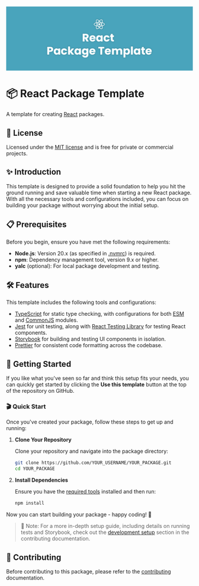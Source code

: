 ![React Package Template](https://raw.githubusercontent.com/andrewdyer/andrewdyer/refs/heads/main/assets/images/covers/react-package-template.png)

# 📦 React Package Template

A template for creating [React](https://react.dev/) packages.

## 📄 License

Licensed under the [MIT license](https://opensource.org/licenses/MIT) and is free for private or commercial projects.

## ✨ Introduction

This template is designed to provide a solid foundation to help you hit the ground running and save valuable time when starting a new React package. With all the necessary tools and configurations included, you can focus on building your package without worrying about the initial setup.

## 📋 Prerequisites

Before you begin, ensure you have met the following requirements:

- **Node.js**: Version 20.x (as specified in [.nvmrc](.nvmrc)) is required.
- **npm**: Dependency management tool, version 9.x or higher.
- **yalc** (optional): For local package development and testing.

## 🛠️ Features

This template includes the following tools and configurations:

- [TypeScript](https://www.typescriptlang.org/) for static type checking, with configurations for both [ESM](https://nodejs.org/api/esm.html) and [CommonJS](https://nodejs.org/docs/latest/api/modules.html#modules-commonjs-modules) modules.
- [Jest](https://jestjs.io/) for unit testing, along with [React Testing Library](https://testing-library.com/docs/react-testing-library/intro/) for testing React components.
- [Storybook](https://storybook.js.org/) for building and testing UI components in isolation.
- [Prettier](https://prettier.io/) for consistent code formatting across the codebase.

## 🚀 Getting Started

If you like what you've seen so far and think this setup fits your needs, you can quickly get started by clicking the **Use this template** button at the top of the repository on GitHub.

### 🎬 Quick Start

Once you've created your package, follow these steps to get up and running:

1. **Clone Your Repository**

   Clone your repository and navigate into the package directory:

   ```bash
   git clone https://github.com/YOUR_USERNAME/YOUR_PACKAGE.git
   cd YOUR_PACKAGE
   ```

2. **Install Dependencies**

   Ensure you have the [required tools](#-prerequisites) installed and then run:

   ```bash
   npm install
   ```

Now you can start building your package - happy coding! 🎉

> 📝 Note: For a more in-depth setup guide, including details on running tests and Storybook, check out the [development setup](./CONTRIBUTING.md#development-setup) section in the contributing documentation.

## 🤝 Contributing

Before contributing to this package, please refer to the [contributing](./CONTRIBUTING.md) documentation.

